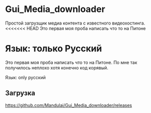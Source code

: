 # Gui_Media_downloader
Простой загрузщик медиа контента с известного видеохостинга.
<<<<<<< HEAD
Это первая моя проба написать что то на Питоне

Язык: только Русский
=======
Это первая моя проба написать что то на Питоне.
По мне так получилось неплохо хотя конечно код корявый.

Язык: only русский

## Загрузка
https://github.com/Mandulai/Gui_Media_downloader/releases


